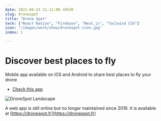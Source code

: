 ```yaml
---
date: 2021-04-23 21:11:00 +0530
slug: dronespot
title: "Drone Spot"
tech: ["React Native", "Firebase", "Next.js", "Tailwind CSS"]
icon: "/images/work/show/dronespot-icon.jpg"
index: 1

---
```


# Discover best places to fly

Mobile app available on iOS and Android to share best places to fly your drone

- [Check this app](https://dronespot.fr/mobile)

![DroneSpot Landscape](/images/work/show/dronespot-landscape.png)

A web app is still online but no longer maintained since 2019. It is available at [https://dronespot.fr](https://dronespot.fr)
